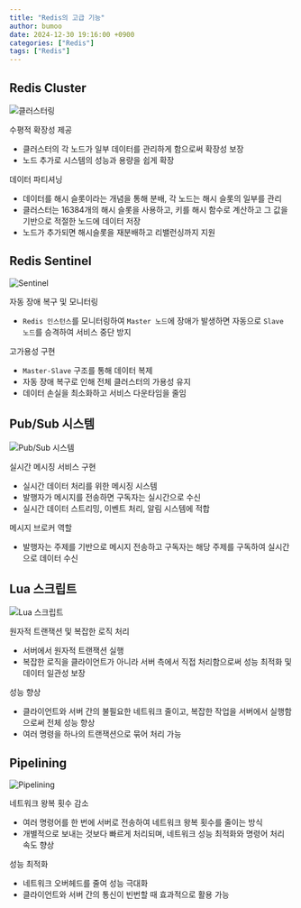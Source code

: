 ```yaml
---
title: "Redis의 고급 기능"
author: bumoo
date: 2024-12-30 19:16:00 +0900
categories: ["Redis"]
tags: ["Redis"]
---
```


## Redis Cluster
![클러스터링](https://github.com/user-attachments/assets/b21c02be-9631-4414-b2f1-580b2cf73b82)

수평적 확장성 제공
- 클러스터의 각 노드가 일부 데이터를 관리하게 함으로써 확장성 보장
- 노드 추가로 시스템의 성능과 용량을 쉽게 확장

데이터 파티셔닝
- 데이터를 해시 슬롯이라는 개념을 통해 분배, 각 노드는 해시 슬롯의 일부를 관리
- 클러스터는 16384개의 해시 슬롯을 사용하고, 키를 해시 함수로 계산하고 그 값을 기반으로 적절한 노드에 데이터 저장
- 노드가 추가되면 해시슬롯을 재분배하고 리밸런싱까지 지원

## Redis Sentinel
![Sentinel](https://github.com/user-attachments/assets/c431be47-39e4-450a-bf3a-e7ba21657b76)

자동 장애 복구 및 모니터링
- `Redis 인스턴스`를 모니터링하여 `Master 노드`에 장애가 발생하면 자동으로 `Slave 노드`를 승격하여 서비스 중단 방지

고가용성 구현
- `Master-Slave` 구조를 통해 데이터 복제
- 자동 장애 복구로 인해 전체 클러스터의 가용성 유지
- 데이터 손실을 최소화하고 서비스 다운타임을 줄임

## Pub/Sub 시스템
![Pub/Sub 시스템](https://github.com/user-attachments/assets/baf2bb94-9de4-416f-9b65-4a6b29effd8a)

실시간 메시징 서비스 구현
- 실시간 데이터 처리를 위한 메시징 시스템
- 발행자가 메시지를 전송하면 구독자는 실시간으로 수신
- 실시간 데이터 스트리밍, 이벤트 처리, 알림 시스템에 적합

메시지 브로커 역할
- 발행자는 주제를 기반으로 메시지 전송하고 구독자는 해당 주제를 구독하여 실시간으로 데이터 수신

## Lua 스크립트
![Lua 스크립트](https://github.com/user-attachments/assets/5400da4e-dde0-4fe1-9e1f-bec3bf025202)

원자적 트랜잭션 및 복잡한 로직 처리
- 서버에서 원자적 트랜잭션 실행
- 복잡한 로직을 클라이언트가 아니라 서버 측에서 직접 처리함으로써 성능 최적화 및 데이터 일관성 보장

성능 향상
- 클라이언트와 서버 간의 불필요한 네트워크 줄이고, 복잡한 작업을 서버에서 실행함으로써 전체 성능 향상
- 여러 명령을 하나의 트랜잭션으로 묶어 처리 가능

## Pipelining
![Pipelining](https://github.com/user-attachments/assets/99a8c0fb-1d85-47c2-a605-407dc827dd34)

네트워크 왕복 횟수 감소
- 여러 명령어를 한 번에 서버로 전송하여 네트워크 왕복 횟수를 줄이는 방식
- 개별적으로 보내는 것보다 빠르게 처리되며, 네트워크 성능 최적화와 명령어 처리 속도 향상

성능 최적화
- 네트워크 오버헤드를 줄여 성능 극대화
- 클라이언트와 서버 간의 통신이 빈번할 때 효과적으로 활용 가능


